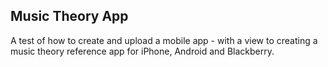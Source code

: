 Music Theory App
---

A test of how to create and upload a mobile app - with a view to creating a music theory reference app for iPhone, Android and Blackberry.